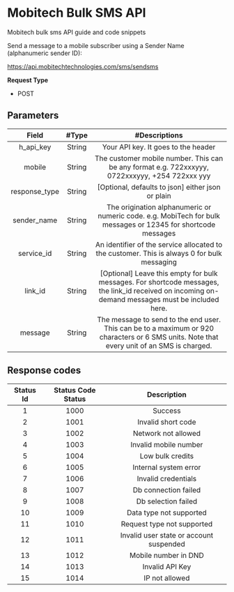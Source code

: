 # Mobitech Bulk SMS API
Mobitech bulk sms API guide and code snippets

Send a message to a mobile subscriber using a Sender Name (alphanumeric sender ID):

https://api.mobitechtechnologies.com/sms/sendsms

**Request Type**
- POST

## Parameters

| Field | #Type | #Descriptions |
| :---: | :---: | :---: |
| h_api_key | String | Your API key. It goes to the header |
|mobile  |String  | The customer mobile number. This can be any format e.g. 722xxxyyy, 0722xxxyyy, +254 722xxx yyy |
| response_type |String  |[Optional, defaults to json] either json or plain|
| sender_name | String | 	The origination alphanumeric or numeric code. e.g. MobiTech for bulk messages or 12345 for shortcode messages |
| service_id | String | An identifier of the service allocated to the customer. This is always 0 for bulk messaging|
| link_id | String |[Optional] Leave this empty for bulk messages. For shortcode messages, the link_id received on incoming on-demand messages must be included here. |
| message | String | The message to send to the end user. This can be to a maximum or 920 characters or 6 SMS units. Note that every unit of an SMS is charged. |

## Response codes
|Status Id|	Status Code	Status| Description|
| :---: | :---: | :---: |
|1|	1000	|Success|
|2|	1001|	Invalid short code|
|3|	1002	|Network not allowed|
|4|	1003	|Invalid mobile number|
|5|	1004	|Low bulk credits|
|6|	1005	|Internal system error|
|7|	1006	|Invalid credentials|
|8|	1007	|Db connection failed|
|9|	   1008	|Db selection failed|
|10|	1009|	Data type not supported|
|11|	1010|	Request type not supported|
|12|	1011|	Invalid user state or account suspended|
|13|	1012|	Mobile number in DND|
|14|	1013|	Invalid API Key|
|15|	1014|	IP not allowed|
